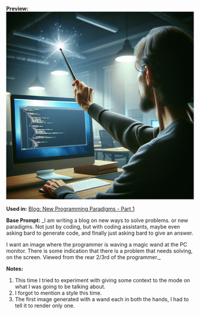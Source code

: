 **Preview:**
![New Programming Paradigms](new-programming-paradigms.png)

**Used in:**
[Blog: New Programming Paradigms - Part 1](https://medium.com/sunny-cloudy-code/new-programming-paradigms-part-1-13daf132b997)

**Base Prompt:**
_I am writing a blog on new ways to solve problems. or new paradigms. Not just by coding, but with coding assistants, maybe even asking bard to generate code, and finally just asking bard to give an answer. 

I want an image where the programmer is waving a magic wand at the PC monitor. There is some indication that there is a problem that needs solving, on the screen. Viewed from the rear 2/3rd of the programmer._

**Notes:**
1. This time I tried to experiment with giving some context to the mode on what I was going to be talking about.
2. I forgot to mention a style this time.
3. The first image generated with a wand each in both the hands, I had to tell it to render only one.

